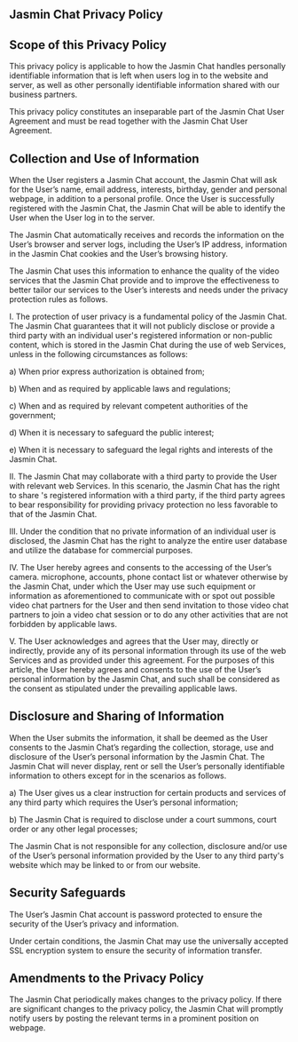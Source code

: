 ## Jasmin Chat Privacy Policy

## Scope of this Privacy Policy

This privacy policy is applicable to how the Jasmin Chat handles personally
identifiable information that is left when users log in to the website and
server, as well as other personally identifiable information shared with our
business partners.

This privacy policy constitutes an inseparable part of the Jasmin Chat User
Agreement and must be read together with the Jasmin Chat User Agreement.

## Collection and Use of Information

When the User registers a Jasmin Chat account, the Jasmin Chat will ask for
the User’s name, email address, interests, birthday, gender and personal
webpage, in addition to a personal profile. Once the User is successfully
registered with the Jasmin Chat, the Jasmin Chat will be able to identify the
User when the User log in to the server.

The Jasmin Chat automatically receives and records the information on the
User’s browser and server logs, including the User’s IP address, information
in the Jasmin Chat cookies and the User’s browsing history.

The Jasmin Chat uses this information to enhance the quality of the video
services that the Jasmin Chat provide and to improve the effectiveness to
better tailor our services to the User’s interests and needs under the privacy
protection rules as follows.

I. The protection of user privacy is a fundamental policy of the Jasmin Chat.
The Jasmin Chat guarantees that it will not publicly disclose or provide a
third party with an individual user's registered information or non-public
content, which is stored in the Jasmin Chat during the use of web Services,
unless in the following circumstances as follows:

a) When prior express authorization is obtained from;

b) When and as required by applicable laws and regulations;

c) When and as required by relevant competent authorities of the government;

d) When it is necessary to safeguard the public interest;

e) When it is necessary to safeguard the legal rights and interests of the
Jasmin Chat.

II. The Jasmin Chat may collaborate with a third party to provide the User
with relevant web Services. In this scenario, the Jasmin Chat has the right to
share 's registered information with a third party, if the third party agrees
to bear responsibility for providing privacy protection no less favorable to
that of the Jasmin Chat.

III. Under the condition that no private information of an individual user is
disclosed, the Jasmin Chat has the right to analyze the entire user database
and utilize the database for commercial purposes.

IV. The User hereby agrees and consents to the accessing of the User’s camera.
microphone, accounts, phone contact list or whatever otherwise by the Jasmin
Chat, under which the User may use such equipment or information as
aforementioned to communicate with or spot out possible video chat partners
for the User and then send invitation to those video chat partners to join a
video chat session or to do any other activities that are not forbidden by
applicable laws.

V. The User acknowledges and agrees that the User may, directly or indirectly,
provide any of its personal information through its use of the web Services
and as provided under this agreement. For the purposes of this article, the
User hereby agrees and consents to the use of the User’s personal information
by the Jasmin Chat, and such shall be considered as the consent as stipulated
under the prevailing applicable laws.

## Disclosure and Sharing of Information

When the User submits the information, it shall be deemed as the User consents
to the Jasmin Chat’s regarding the collection, storage, use and disclosure of
the User’s personal information by the Jasmin Chat. The Jasmin Chat will never
display, rent or sell the User’s personally identifiable information to others
except for in the scenarios as follows.

a) The User gives us a clear instruction for certain products and services of
any third party which requires the User’s personal information;

b) The Jasmin Chat is required to disclose under a court summons, court order
or any other legal processes;

The Jasmin Chat is not responsible for any collection, disclosure and/or use
of the User’s personal information provided by the User to any third party's
website which may be linked to or from our website.

## Security Safeguards

The User’s Jasmin Chat account is password protected to ensure the security of
the User’s privacy and information.

Under certain conditions, the Jasmin Chat may use the universally accepted SSL
encryption system to ensure the security of information transfer.

## Amendments to the Privacy Policy

The Jasmin Chat periodically makes changes to the privacy policy. If there are
significant changes to the privacy policy, the Jasmin Chat will promptly
notify users by posting the relevant terms in a prominent position on webpage.

